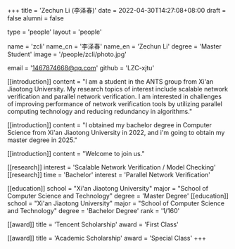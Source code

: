 +++
title = 'Zechun Li (李泽春)'
date = 2022-04-30T14:27:08+08:00
draft = false
alumni = false

type = 'people'
layout = 'people'

name = 'zcli'
name_cn = '李泽春'
name_en = 'Zechun Li'
degree = 'Master Student'
image = '/people/zcli/photo.jpg'

email = '1467874668@qq.com'
github = 'LZC-xjtu'

[[introduction]]
    content = "I am a student in the ANTS group from Xi'an Jiaotong University. My research topics of interest include scalable network verification and parallel network verification. I am interested in challenges of improving performance of network verification tools by utilizing parallel computing technology and reducing redundancy in algorithms."

[[introduction]]
    content = "I obtained my bachelor degree in Computer Science from Xi'an Jiaotong University in 2022, and i'm going to obtain my master degree in 2025."

[[introduction]]
    content = "Welcome to join us."

[[research]]
    interest = 'Scalable Network Verification / Model Checking'
[[research]]
    time = 'Bachelor'
    interest = 'Parallel Network Verification'

[[education]]
    school = "Xi'an Jiaotong University"
    major = "School of Computer Science and Technology"
    degree = 'Master Degree'
[[education]]
    school = "Xi'an Jiaotong University"
    major = "School of Computer Science and Technology"
    degree = 'Bachelor Degree'
    rank = '1/160'

[[award]]
    title = 'Tencent Scholarship'
    award = 'First Class'

[[award]]
    title = 'Academic Scholarship'
    award = 'Special Class'
+++

